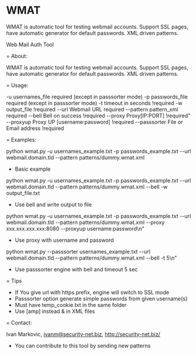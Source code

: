 # WMAT
WMAT is automatic tool for testing webmail accounts. Support SSL pages, have automatic generator for default passwords. XML driven patterns.

Web Mail Auth Tool

= About:

WMAT is automatic tool for testing webmail accounts.
Support SSL pages, have automatic generator for default passwords.
XML driven patterns.



= Usage:

-u usernames_file required (except in passsorter mode)
-p passwords_file required (except in passsorter mode)
-t timeout in seconds !required
-w output_file !required
--url Webmail URL required
--pattern pattern_xml required
--bell Bell on success !required
--proxy Proxy[IP:PORT] !required"
--proxyup Proxy UP [username:password] !required
--passsorter File or Email address !required



= Examples:

python wmat.py -u usernames_example.txt -p passwords_example.txt --url webmail.domain.tld --pattern patterns/dummy.wmat.xml

- Basic example


python wmat.py -u usernames_example.txt -p passwords_example.txt --url webmail.domain.tld --pattern patterns/dummy.wmat.xml --bell -w output_file.txt

- Use bell and write output to file


python wmat.py -u usernames_example.txt -p passwords_example.txt --url webmail.domain.tld --pattern patterns/dummy.wmat.xml --proxy xxx.xxx.xxx.xxx:8080 --proxyup username:password\n"

- Use proxy with username and password


python wmat.py --passsorter usernames_example.txt --url webmail.domain.tld --pattern patterns/dummy.wmat.xml --bell -t 5\n"
    
- Use passsorter engine with bell and timeout 5 sec    
    


= Tips

- If You give url with https prefix, engine will switch to SSL mode
- Passsorter option generate simple passwords from given username(s)
- Must have temp_cookie.txt in the same folder
- Use [amp] instead & in XML files


= Contact: 

Ivan Markovic, ivanm@security-net.biz, http://security-net.biz/

* You can contribute to this tool by sending new patterns



